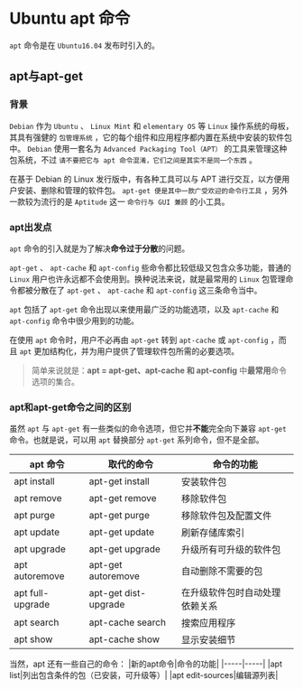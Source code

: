 # Ubuntu apt 命令

`apt` 命令是在 `Ubuntu16.04` 发布时引入的。

## apt与apt-get

### 背景

`Debian` 作为 `Ubuntu` 、 `Linux Mint` 和 `elementary OS` 等 `Linux` 操作系统的母板，其具有强健的 `包管理系统` ，它的每个组件和应用程序都内置在系统中安装的软件包中。 `Debian` 使用一套名为 `Advanced Packaging Tool（APT）` 的工具来管理这种包系统，不过 `请不要把它与 apt 命令混淆，它们之间是其实不是同一个东西` 。

在基于 Debian 的 Linux 发行版中，有各种工具可以与 APT 进行交互，以方便用户安装、删除和管理的软件包。 `apt-get 便是其中一款广受欢迎的命令行工具` ，另外一款较为流行的是 `Aptitude` 这一 `命令行与 GUI 兼顾` 的小工具。

### apt出发点

`apt` 命令的引入就是为了解决**命令过于分散**的问题。

`apt-get` 、 `apt-cache` 和 `apt-config` 些命令都比较低级又包含众多功能，普通的 `Linux` 用户也许永远都不会使用到。换种说法来说，就是最常用的 `Linux` 包管理命令都被分散在了 `apt-get` 、 `apt-cache` 和 `apt-config` 这三条命令当中。

`apt` 包括了 `apt-get` 命令出现以来使用最广泛的功能选项，以及 `apt-cache` 和 `apt-config` 命令中很少用到的功能。

在使用 `apt` 命令时，用户不必再由 `apt-get` 转到 `apt-cache` 或 `apt-config` ，而且 `apt` 更加结构化，并为用户提供了管理软件包所需的必要选项。

> 简单来说就是：**apt = apt-get、apt-cache 和 apt-config** 中**最常用**命令选项的集合。

### apt和apt-get命令之间的区别

虽然 `apt` 与 `apt-get` 有一些类似的命令选项，但它并**不能**完全向下兼容 `apt-get` 命令。也就是说，可以用 `apt` 替换部分 `apt-get` 系列命令，但不是全部。

|apt 命令|取代的命令|命令的功能|
|-----|-----|-----|
|apt install|apt-get install|安装软件包|
|apt remove|apt-get remove|移除软件包|
|apt purge|apt-get purge|移除软件包及配置文件|
|apt update|apt-get update|刷新存储库索引|
|apt upgrade|apt-get upgrade|升级所有可升级的软件包|
|apt autoremove|apt-get autoremove|自动删除不需要的包|
|apt full-upgrade|apt-get dist-upgrade|在升级软件包时自动处理依赖关系
|apt search|apt-cache search|搜索应用程序|
|apt show|apt-cache show|显示安装细节|

当然，apt 还有一些自己的命令：
|新的apt命令|命令的功能|
|-----|-----|
|apt list|列出包含条件的包（已安装，可升级等）|
|apt edit-sources|编辑源列表|
